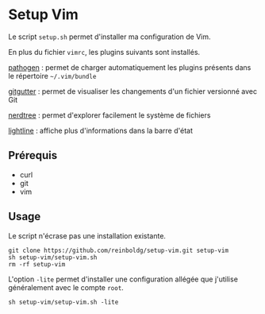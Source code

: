 # Setup Vim

Le script `setup.sh` permet d'installer ma configuration de Vim.

En plus du fichier `vimrc`, les plugins suivants sont installés.

[pathogen](https://github.com/tpope/vim-pathogen) : permet de charger
automatiquement les plugins présents dans le répertoire `~/.vim/bundle`

[gitgutter](https://github.com/airblade/vim-gitgutter) : permet de visualiser
les changements d'un fichier versionné avec Git

[nerdtree](https://github.com/preservim/nerdtree) : permet d'explorer
facilement le système de fichiers

[lightline](https://github.com/itchyny/lightline.vim) : affiche plus
d'informations dans la barre d'état

## Prérequis

- curl
- git
- vim

## Usage

Le script n'écrase pas une installation existante.

```
git clone https://github.com/reinboldg/setup-vim.git setup-vim
sh setup-vim/setup-vim.sh
rm -rf setup-vim
```

L'option `-lite` permet d'installer une configuration allégée que j'utilise
généralement avec le compte `root`.

```
sh setup-vim/setup-vim.sh -lite
```
